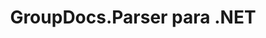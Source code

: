 ---
title: GroupDocs.Parser para .NET
type: docs
weight: 10
url: /es/net/
description: GroupDocs.Parser para .NET API References contiene ejemplos, fragmentos de código y documentación de API. Proporciona espacios de nombres, clases, interfaces y otros detalles de la API.
is_root: true
---